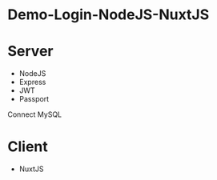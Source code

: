 # Demo-Login-NodeJS-NuxtJS

# Server
- NodeJS
- Express
- JWT
- Passport

Connect MySQL


# Client
- NuxtJS

